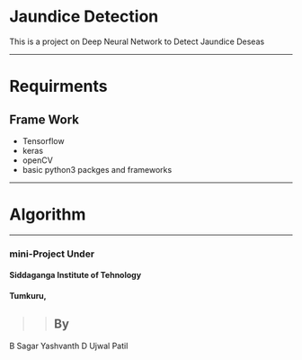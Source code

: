 # Jaundice Detection 
This is a project on Deep Neural Network to Detect Jaundice Deseas 

***

# Requirments
 ## Frame Work
  * Tensorflow
  * keras 
  * openCV
  * basic python3 packges and frameworks
***

# Algorithm 
  
***
### mini-Project Under
#### Siddaganga Institute of Tehnology
#### Tumkuru,
>> ## By
B Sagar
Yashvanth D
Ujwal Patil

